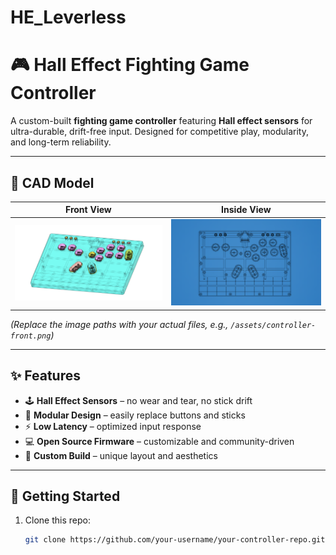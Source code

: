 # HE_Leverless

# 🎮 Hall Effect Fighting Game Controller  

A custom-built **fighting game controller** featuring **Hall effect sensors** for ultra-durable, drift-free input. Designed for competitive play, modularity, and long-term reliability.  

---

## 📸 CAD Model  

| Front View | Inside View | 
|------------|-------------|
| ![Front View](images/CAD_MODEL_1.png) | ![WireFrame View](images/CAD_MODEL_2.png) |

*(Replace the image paths with your actual files, e.g., `/assets/controller-front.png`)*  

---

## ✨ Features  

- 🕹 **Hall Effect Sensors** – no wear and tear, no stick drift  
- 🔧 **Modular Design** – easily replace buttons and sticks  
- ⚡ **Low Latency** – optimized input response  
- 💻 **Open Source Firmware** – customizable and community-driven  
- 🎨 **Custom Build** – unique layout and aesthetics  

---

## 🚀 Getting Started  

1. Clone this repo:  
   ```bash
   git clone https://github.com/your-username/your-controller-repo.git
